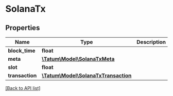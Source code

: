 # SolanaTx

## Properties

Name | Type | Description | Notes
------------ | ------------- | ------------- | -------------
**block_time** | **float** |  | [optional]
**meta** | [**\Tatum\Model\SolanaTxMeta**](SolanaTxMeta.md) |  | [optional]
**slot** | **float** |  | [optional]
**transaction** | [**\Tatum\Model\SolanaTxTransaction**](SolanaTxTransaction.md) |  | [optional]

[[Back to API list]](../../README.md#api-endpoints)
